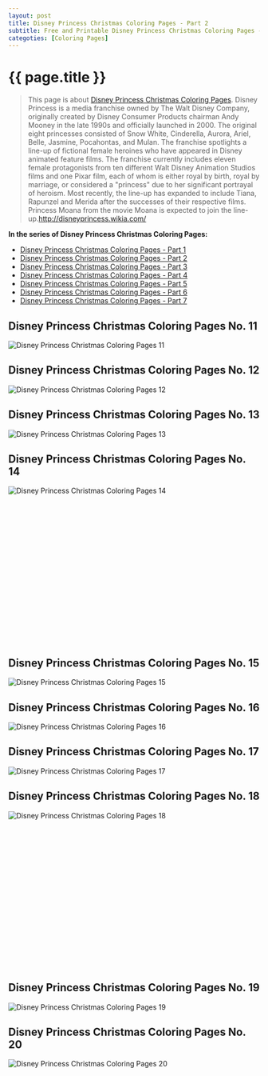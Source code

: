 ```yaml
---
layout: post
title: Disney Princess Christmas Coloring Pages - Part 2
subtitle: Free and Printable Disney Princess Christmas Coloring Pages - Part 2
categoties: [Coloring Pages]
---
```

{{ page.title }}
================
> This page is about [Disney Princess Christmas Coloring Pages](https://hoanghabelle.github.io/). Disney Princess is a media franchise owned by The Walt Disney Company, originally created by Disney Consumer Products chairman Andy Mooney in the late 1990s and officially launched in 2000. The original eight princesses consisted of Snow White, Cinderella, Aurora, Ariel, Belle, Jasmine, Pocahontas, and Mulan. The franchise spotlights a line-up of fictional female heroines who have appeared in Disney animated feature films. The franchise currently includes eleven female protagonists from ten different Walt Disney Animation Studios films and one Pixar film, each of whom is either royal by birth, royal by marriage, or considered a "princess" due to her significant portrayal of heroism. Most recently, the line-up has expanded to include Tiana, Rapunzel and Merida after the successes of their respective films. Princess Moana from the movie Moana is expected to join the line-up.http://disneyprincess.wikia.com/

**In the series of Disney Princess Christmas Coloring Pages:**

* [Disney Princess Christmas Coloring Pages - Part 1](https://hoanghabelle.github.io/2017/11/16/Disney-Princess-Christmas-Coloring-Pages-part-1.html)
* [Disney Princess Christmas Coloring Pages - Part 2](https://hoanghabelle.github.io/2017/11/16/Disney-Princess-Christmas-Coloring-Pages-part-2.html)
* [Disney Princess Christmas Coloring Pages - Part 3](https://hoanghabelle.github.io/2017/11/16/Disney-Princess-Christmas-Coloring-Pages-part-3.html)
* [Disney Princess Christmas Coloring Pages - Part 4](https://hoanghabelle.github.io/2017/11/16/Disney-Princess-Christmas-Coloring-Pages-part-4.html)
* [Disney Princess Christmas Coloring Pages - Part 5](https://hoanghabelle.github.io/2017/11/16/Disney-Princess-Christmas-Coloring-Pages-part-5.html)
* [Disney Princess Christmas Coloring Pages - Part 6](https://hoanghabelle.github.io/2017/11/16/Disney-Princess-Christmas-Coloring-Pages-part-6.html)
* [Disney Princess Christmas Coloring Pages - Part 7](https://hoanghabelle.github.io/2017/11/16/Disney-Princess-Christmas-Coloring-Pages-part-7.html)
## Disney Princess Christmas Coloring Pages No. 11
![Disney Princess Christmas Coloring Pages 11](https://hoanghabelle.github.io/img1/Disney-Princess-Christmas-Coloring-Pages%20(11).jpg "Disney Princess Christmas Coloring Pages 11")

## Disney Princess Christmas Coloring Pages No. 12
![Disney Princess Christmas Coloring Pages 12](https://hoanghabelle.github.io/img1/Disney-Princess-Christmas-Coloring-Pages%20(12).jpg "Disney Princess Christmas Coloring Pages 12")

## Disney Princess Christmas Coloring Pages No. 13
![Disney Princess Christmas Coloring Pages 13](https://hoanghabelle.github.io/img1/Disney-Princess-Christmas-Coloring-Pages%20(13).jpg "Disney Princess Christmas Coloring Pages 13")

## Disney Princess Christmas Coloring Pages No. 14
![Disney Princess Christmas Coloring Pages 14](https://hoanghabelle.github.io/img1/Disney-Princess-Christmas-Coloring-Pages%20(14).jpg "Disney Princess Christmas Coloring Pages 14")

<script async src="//pagead2.googlesyndication.com/pagead/js/adsbygoogle.js"></script><!-- Texxtonly --><ins class="adsbygoogle" style="display:inline-block;width:336px;height:280px" data-ad-client="ca-pub-6753140515841889" data-ad-slot="3207852233"></ins><script>(adsbygoogle = window.adsbygoogle || []).push({}); </script>

## Disney Princess Christmas Coloring Pages No. 15
![Disney Princess Christmas Coloring Pages 15](https://hoanghabelle.github.io/img1/Disney-Princess-Christmas-Coloring-Pages%20(15).jpg "Disney Princess Christmas Coloring Pages 15")

## Disney Princess Christmas Coloring Pages No. 16
![Disney Princess Christmas Coloring Pages 16](https://hoanghabelle.github.io/img1/Disney-Princess-Christmas-Coloring-Pages%20(16).jpg "Disney Princess Christmas Coloring Pages 16")

## Disney Princess Christmas Coloring Pages No. 17
![Disney Princess Christmas Coloring Pages 17](https://hoanghabelle.github.io/img1/Disney-Princess-Christmas-Coloring-Pages%20(17).jpg "Disney Princess Christmas Coloring Pages 17")

## Disney Princess Christmas Coloring Pages No. 18
![Disney Princess Christmas Coloring Pages 18](https://hoanghabelle.github.io/img1/Disney-Princess-Christmas-Coloring-Pages%20(18).jpg "Disney Princess Christmas Coloring Pages 18")

<script async src="//pagead2.googlesyndication.com/pagead/js/adsbygoogle.js"></script><!-- Texxtonly --><ins class="adsbygoogle" style="display:inline-block;width:336px;height:280px" data-ad-client="ca-pub-6753140515841889" data-ad-slot="3207852233"></ins><script>(adsbygoogle = window.adsbygoogle || []).push({}); </script>

## Disney Princess Christmas Coloring Pages No. 19
![Disney Princess Christmas Coloring Pages 19](https://hoanghabelle.github.io/img1/Disney-Princess-Christmas-Coloring-Pages%20(19).jpg "Disney Princess Christmas Coloring Pages 19")

## Disney Princess Christmas Coloring Pages No. 20
![Disney Princess Christmas Coloring Pages 20](https://hoanghabelle.github.io/img1/Disney-Princess-Christmas-Coloring-Pages%20(20).jpg "Disney Princess Christmas Coloring Pages 20")

